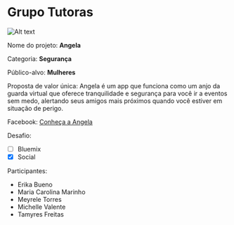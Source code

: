 # Grupo Tutoras

![Alt text](http://projetotutoras.com/angelapp/logoAngela.png)

Nome do projeto: **Angela**

Categoria: **Segurança**

Público-alvo: **Mulheres**

Proposta de valor única: Angela é um app que funciona como um anjo da guarda virtual que oferece tranquilidade e segurança para você ir a eventos sem medo, alertando seus amigos mais próximos quando você estiver em situação de perigo. 

Facebook: [Conheça a Angela](http://www.facebook.com/Angelaapp)

Desafio: 

- [ ] Bluemix
- [x] Social

Participantes:

- Erika Bueno
- Maria Carolina Marinho
- Meyrele Torres
- Michelle Valente
- Tamyres Freitas

